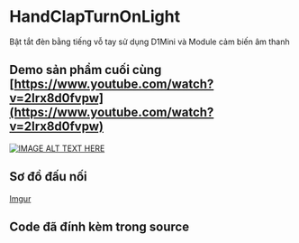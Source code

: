 # HandClapTurnOnLight
Bật tắt đèn bằng tiếng vỗ tay sử dụng D1Mini và Module cảm biến âm thanh
## Demo sản phẩm cuối cùng [https://www.youtube.com/watch?v=2Irx8d0fvpw](https://www.youtube.com/watch?v=2Irx8d0fvpw)
[![IMAGE ALT TEXT HERE](https://img.youtube.com/vi/2Irx8d0fvpw/0.jpg)](https://www.youtube.com/watch?v=2Irx8d0fvpw)

## Sơ đồ đấu nối
[Imgur](https://imgur.com/jfihnCk.png)

## Code đã đính kèm trong source


